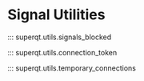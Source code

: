 # Signal Utilities

::: superqt.utils.signals_blocked

::: superqt.utils.connection_token

::: superqt.utils.temporary_connections
